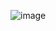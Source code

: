 ![image](https://github.com/heyitsmebev/tic-tac-toe-react/assets/53159604/4f13f237-c04a-4084-9ef3-ab9b88a96432)
